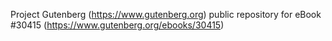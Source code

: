 Project Gutenberg (https://www.gutenberg.org) public repository for eBook #30415 (https://www.gutenberg.org/ebooks/30415)

